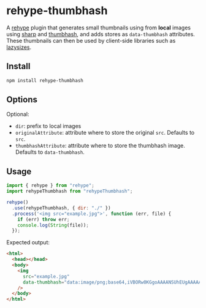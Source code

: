 # rehype-thumbhash

A [rehype](https://github.com/rehypejs/rehype) plugin that generates small thumbnails using from **local** images using [sharp](https://www.npmjs.com/package/sharp) and [thumbhash](https://github.com/evanw/thumbhash), and adds stores as `data-thumbhash` attributes.  
These thumbnails can then be used by client-side libraries such as [lazysizes](https://github.com/aFarkas/lazysizes?tab=readme-ov-file#lqipblurry-image-placeholderblur-up-image-technique).

## Install

```sh
npm install rehype-thumbhash
```

## Options

Optional:

- `dir`: prefix to local images
- `originalAttribute`: attribute where to store the original `src`. Defaults to `src`.
- `thumbhashAttribute`: attribute where to store the thumbhash image. Defaults to `data-thumbhash`.

## Usage

```js
import { rehype } from "rehype";
import rehypeThumbhash from "rehypeThumbhash";

rehype()
  .use(rehypeThumbhash, { dir: "./" })
  .process('<img src="example.jpg">', function (err, file) {
    if (err) throw err;
    console.log(String(file));
  });
```

Expected output:

```html
<html>
  <head></head>
  <body>
    <img
      src="example.jpg"
      data-thumbhash="data:image/png;base64,iVBORw0KGgoAAAANSUhEUgAAAAAAAAAgCAYAAAA8J3kkAAAAxklEQVR4AQABAP7/AAABAP7/AAABAP7/AAABAP7/AAABAP7/AAABAP7/AAABAP7/AAABAP7/AAABAP7/AAABAP7/AAABAP7/AAABAP7/AAABAP7/AAABAP7/AAABAP7/AAABAP7/AAABAP7/AAABAP7/AAABAP7/AAABAP7/AAABAP7/AAABAP7/AAABAP7/AAABAP7/AAABAP7/AAABAP7/AAABAP7/AAABAP7/AAABAP7/AAABAP7/AAABAP7/AAEBAP7/AAAgAAHflHy2AAAAAElFTkSuQmCC"
    />
  </body>
</html>
```
